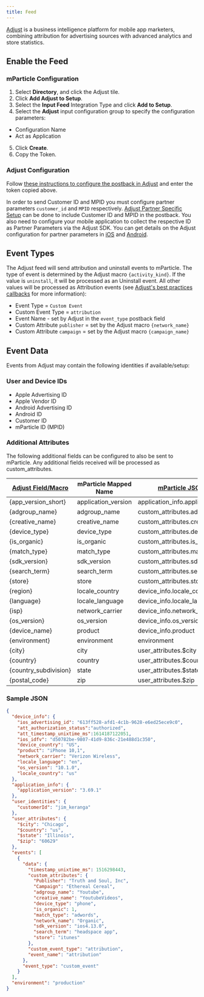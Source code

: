```yaml
---
title: Feed
---
```


[Adjust](https://www.adjust.com) is a business intelligence platform for mobile app marketers, combining attribution for advertising sources with advanced analytics and store statistics.

## Enable the Feed

### mParticle Configuration 

1.  Select **Directory**, and click the Adjust tile.
2.  Click **Add Adjust to Setup**.
3.  Select the **Input Feed** Integration Type and click **Add to Setup**.
4.  Select the **Adjust** input configuration group to specify the configuration parameters:
  * Configuration Name
  * Act as Application
5.  Click **Create**.
6.  Copy the Token.

### Adjust Configuration

Follow [these instructions to configure the postback in Adjust](https://docs.adjust.com/en/special-partners/mparticle/) and enter the token copied above.  

In order to send Customer ID and MPID you must configure partner parameters `customer_id` and `MPID` respectively. [Adjust Partner Specific Setup](https://help.adjust.com/en/integrated-partners/mparticle#partner-specific-setup-instructions) can be done to include Customer ID and MPID in the postback.  You also need to configure your mobile application to collect the respective ID as Partner Parameters via the Adjust SDK. You can get details on the Adjust configuration for partner parameters in [iOS](https://github.com/adjust/ios_sdk#session-partner-parameters) and [Android](https://github.com/adjust/android_sdk#session-partner-parameters).

## Event Types

The Adjust feed will send attribution and uninstall events to mParticle.  The type of event is determined by the Adjust macro `{activity_kind}`. If the value is `uninstall`, it will be processed as an Uninstall event.  All other values will be processed as  Attribution events (see [Adjust's best practices callbacks](https://help.adjust.com/manage-data/raw-data-exports/callbacks/best-practices-callbacks#recommended-placeholders-for-all-callback-urls) for more information):

* Event Type = `Custom Event`
* Custom Event Type = `attribution`
* Event Name - set by Adjust in the `event_type` postback field
* Custom Attribute `publisher` = set by the Adjust macro `{network_name}`
* Custom Attribute `campaign` = set by the Adjust macro `{campaign_name}`

## Event Data

Events from Adjust may contain the following identities if available/setup:

### User and Device IDs

* Apple Advertising ID
* Apple Vendor ID
* Android Advertising ID
* Android ID
* Customer ID
* mParticle ID (MPID)

### Additional Attributes

The following additional fields can be configured to also be sent to mParticle.  Any additional fields received will be processed as custom_attributes.  

[Adjust Field/Macro](https://partners.adjust.com/placeholders/)  | mParticle Mapped Name | [mParticle JSON field](/developers/server/json-reference/)
| --- | --- | --- 
{app_version_short} | application_version  | application_info.application_version
{adgroup_name} | adgroup_name | custom_attributes.adgroup_name
{creative_name} | creative_name | custom_attributes.creative_name
{device_type} | device_type | custom_attributes.device_type
{is_organic} | is_organic | custom_attributes.is_organic
{match_type} | match_type | custom_attributes.match_type
{sdk_version} | sdk_version | custom_attributes.sdk_version
{search_term} | search_term | custom_attributes.search_term
{store} | store | custom_attributes.store
{region} | locale_country | device_info.locale_country
{language} | locale_language | device_info.locale_language
{isp} | network_carrier | device_info.network_carrier
{os_version} | os_version | device_info.os_version
{device_name} | product | device_info.product
{environment} | environment  | environment
{city} | city | user_attributes.$city
{country} | country | user_attributes.$country
{country_subdivision} | state | user_attributes.$state
{postal_code} | zip | user_attributes.$zip


### Sample JSON

~~~json
{
  "device_info": {
    "ios_advertising_id": "613ff528-afd1-4c1b-9628-e6ed25ece9c0",
    "att_authorization_status":"authorized",
    "att_timestamp_unixtime_ms":1614187122051,
    "ios_idfv": "d50782be-9807-41d9-836c-21e488d1c350",
    "device_country": "US",
    "product": "iPhone 10,1",
    "network_carrier": "Verizon Wireless",
    "locale_language": "en",
    "os_version": "10.1.0",
    "locale_country": "us"
  },
  "application_info": { 
    "application_version": "3.69.1"
  },
  "user_identities": {
    "customerId": "jim_keranga"
  },
  "user_attributes": {
    "$city": "Chicago",
    "$country": "us",
    "$state": "Illinois",
    "$zip": "60629"
  },
  "events": [
    {
      "data": {
        "timestamp_unixtime_ms": 1516298443,
        "custom_attributes": {
          "Publisher": "Truth and Soul, Inc",
          "Campaign": "Ethereal Cereal",
          "adgroup_name": "Youtube",
          "creative_name": "YoutubeVideos",
          "device_type": "phone",
          "is_organic": 1,
          "match_type": "adwords",
          "network_name": "Organic",
          "sdk_version": "ios4.13.0",
          "search_term": "headspace app",
          "store": "itunes"
        },
        "custom_event_type": "attribution",
        "event_name": "attribution"
      },
      "event_type": "custom_event"
    }
  ],
  "environment": "production"
}
~~~

